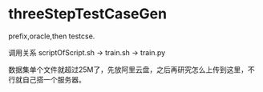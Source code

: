 # threeStepTestCaseGen
prefix,oracle,then testcse.

调用关系 scriptOfScript.sh -> train.sh -> train.py

数据集单个文件就超过25M了，先放阿里云盘，之后再研究怎么上传到这里，不行就自己搭一个服务器。
